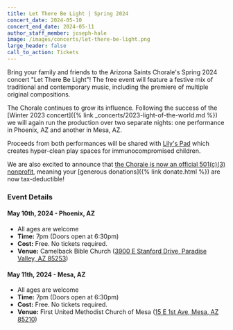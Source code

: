 ```yaml
---
title: Let There Be Light | Spring 2024
concert_date: 2024-05-10
concert_end_date: 2024-05-11
author_staff_member: joseph-hale
image: /images/concerts/let-there-be-light.png
large_header: false
call_to_action: Tickets
---
```


Bring your family and friends to the Arizona Saints Chorale's Spring 2024
concert "Let There Be Light"! The free event will feature a festive mix of
traditional and contemporary music, including the premiere of multiple original
compositions.

The Chorale continues to grow its influence. Following the success of the
[Winter 2023 concert]({% link _concerts/2023-light-of-the-world.md %}) we will
again run the production over two separate nights: one performance in Phoenix, AZ
and another in Mesa, AZ.

Proceeds from both performances will be shared with [Lily's
Pad](https://lilyspadaz.org/) which creates hyper-clean play spaces for
immunocompromised children.

We are also excited to announce that [the Chorale is now an official 501(c)(3)
nonprofit](https://apps.irs.gov/pub/epostcard/dl/FinalLetter_93-3531070_THESAINTSCHORALEINC_09212023_00.pdf),
meaning your [generous donations]({% link donate.html %}) are now tax-deductible!

### Event Details

#### May 10th, 2024 - Phoenix, AZ
 - All ages are welcome
 - **Time:** 7pm (Doors open at 6:30pm)
 - **Cost:** Free. No tickets required.
 - **Venue:** Camelback Bible Church ([3900 E Stanford Drive, Paradise Valley, AZ 85253](https://maps.app.goo.gl/SUcU5AxSXg4y6m2m9))

#### May 11th, 2024 - Mesa, AZ
 - All ages are welcome
 - **Time:** 7pm (Doors open at 6:30pm)
 - **Cost:** Free. No tickets required.
 - **Venue:** First United Methodist Church of Mesa ([15 E 1st Ave, Mesa, AZ 85210](https://maps.app.goo.gl/LEpLXCK9koKCnn958))